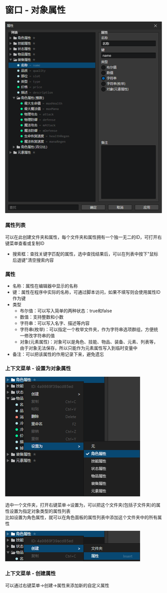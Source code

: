 # 窗口 - 对象属性

![](img/attribute-1.png)

### 属性列表

可以在此创建文件夹和属性，每个文件夹和属性拥有一个独一无二的ID，可打开右键菜单查看或复制ID

- 搜索框：查找关键字匹配的属性，选中查找结果后，可以在列表中按下"鼠标后退键"清空搜索内容

### 属性

- 名称：属性在编辑器中显示的名称
- 键：属性在程序中实际的名称，可通过脚本访问，如果不填写则会使用属性ID作为键
- 类型
  - 布尔值：可以写入简单的两种状态：true和false
  - 数值：支持整数和小数
  - 字符串：可以写入名字、描述等内容
  - 字符串(枚举)：可以指定一个枚举文件夹，作为字符串选项群组，方便统一修改字符串的值
  - 对象(元素属性)：对象可以是角色、技能、物品、装备、元素、列表等，由于对象无法保存，所以只能作为元素属性写入到临时变量中
- 备注：可以把该属性的作用记录下来，避免遗忘

### 上下文菜单 - 设置为对象属性

![](img/attribute-2.png)

选中一个文件夹，打开右键菜单->设置为，可以把这个文件夹(包括子文件夹)的属性设置为指定对象类型的属性列表  
比如设置为角色属性，就可以在角色面板的属性列表中添加这个文件夹中的所有属性

![](img/attribute-3.png)

### 上下文菜单 - 创建属性

可以通过右键菜单->创建->属性来添加新的自定义属性